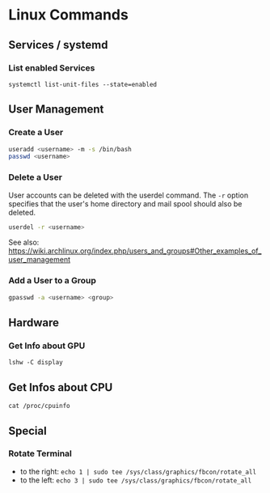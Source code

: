 # Linux Commands

## Services / systemd

### List enabled Services
`systemctl list-unit-files --state=enabled`

## User Management

### Create a User
```bash
useradd <username> -m -s /bin/bash
passwd <username>
```

### Delete a User
User accounts can be deleted with the userdel command. The `-r` option
specifies that the user\'s home directory and mail spool should also be
deleted.
```bash
userdel -r <username>
```

See also:
<https://wiki.archlinux.org/index.php/users_and_groups#Other_examples_of_user_management>

### Add a User to a Group
```bash
gpasswd -a <username> <group>
```

## Hardware

### Get Info about GPU
`lshw -C display`

## Get Infos about CPU
`cat /proc/cpuinfo`

## Special

### Rotate Terminal
- to the right: `echo 1 | sudo tee /sys/class/graphics/fbcon/rotate_all`
- to the left: `echo 3 | sudo tee /sys/class/graphics/fbcon/rotate_all`
